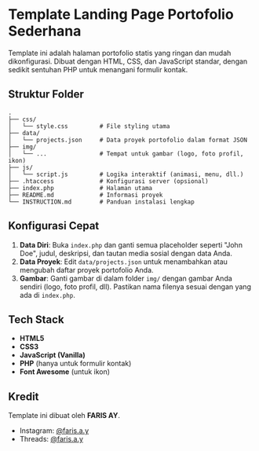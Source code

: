 # Template Landing Page Portofolio Sederhana

Template ini adalah halaman portofolio statis yang ringan dan mudah dikonfigurasi. Dibuat dengan HTML, CSS, dan JavaScript standar, dengan sedikit sentuhan PHP untuk menangani formulir kontak.

## Struktur Folder

```
.
├── css/
│   └── style.css         # File styling utama
├── data/
│   └── projects.json     # Data proyek portofolio dalam format JSON
├── img/
│   └── ...               # Tempat untuk gambar (logo, foto profil, ikon)
├── js/
│   └── script.js         # Logika interaktif (animasi, menu, dll.)
├── .htaccess             # Konfigurasi server (opsional)
├── index.php             # Halaman utama
├── README.md             # Informasi proyek
└── INSTRUCTION.md        # Panduan instalasi lengkap
```

## Konfigurasi Cepat

1.  **Data Diri**: Buka `index.php` dan ganti semua placeholder seperti "John Doe", judul, deskripsi, dan tautan media sosial dengan data Anda.
2.  **Data Proyek**: Edit `data/projects.json` untuk menambahkan atau mengubah daftar proyek portofolio Anda.
3.  **Gambar**: Ganti gambar di dalam folder `img/` dengan gambar Anda sendiri (logo, foto profil, dll). Pastikan nama filenya sesuai dengan yang ada di `index.php`.

## Tech Stack

-   **HTML5**
-   **CSS3**
-   **JavaScript (Vanilla)**
-   **PHP** (hanya untuk formulir kontak)
-   **Font Awesome** (untuk ikon)

## Kredit

Template ini dibuat oleh **FARIS AY**.

-   Instagram: [@faris.a.y](https://www.instagram.com/faris.a.y)
-   Threads: [@faris.a.y](https://www.threads.net/@faris.a.y)